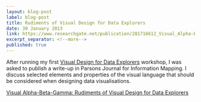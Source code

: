 ```yaml
---
layout: blog-post
label: blog-post
title: Rudiments of Visual Design for Data Explorers
date: 30 January 2013
link: https://www.researchgate.net/publication/281716612_Visual_Alpha-Beta-Gamma_Rudiments_of_Visual_Design_for_Data_Explorers
excerpt_separator: <!--more-->
published: true
---
```


After running my first [Visual Design for Data Explorers](/work/data-explorers-workshop) workshop, I was asked to publish a write-up in Parsons Journal for Information Mapping. I discuss selected elements and properties of the visual language that should be considered when designing data visualisations.
<!--more-->
[Visual Alpha-Beta-Gamma: Rudiments of Visual Design for Data Explorers](http://piim.newschool.edu/journal/issues/2013/01/pdfs/ParsonsJournalForInformationMapping_Kultys_Marek.pdf)
